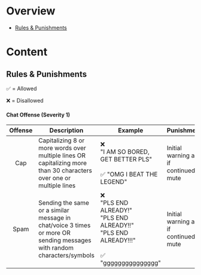 # Overview

- [Rules & Punishments](#chat-offense-severity-1)


# Content

## Rules & Punishments

:white_check_mark: = Allowed  

:x: = Disallowed



#### Chat Offense (Severity 1)

| Offense |                                                      Description                                                       |                                                             Example                                                              |                Punishment                |
|:-------:| ---------------------------------------------------------------------------------------------------------------------- | -------------------------------------------------------------------------------------------------------------------------------- | ---------------------------------------- |
|   Cap   | Capitalizing 8 or more words over multiple lines OR capitalizing more than 30 characters over one or multiple lines    | :x: <br /> "I AM SO BORED, GET BETTER PLS" <br /><br /> :white_check_mark: "OMG I BEAT THE LEGEND"                                      | Initial warning and if continued, a mute |
|  Spam   | Sending the same or a similar message in chat/voice 3 times or more OR sending messages with random characters/symbols | :x: <br /> "PLS END ALREADY!" <br /> "PLS END ALREADY!!" <br /> "PLS END ALREADY!!!" <br /> <br /> :white_check_mark: <br /> "ggggggggggggggg" | Initial warning and if continued, a mute                                         |
